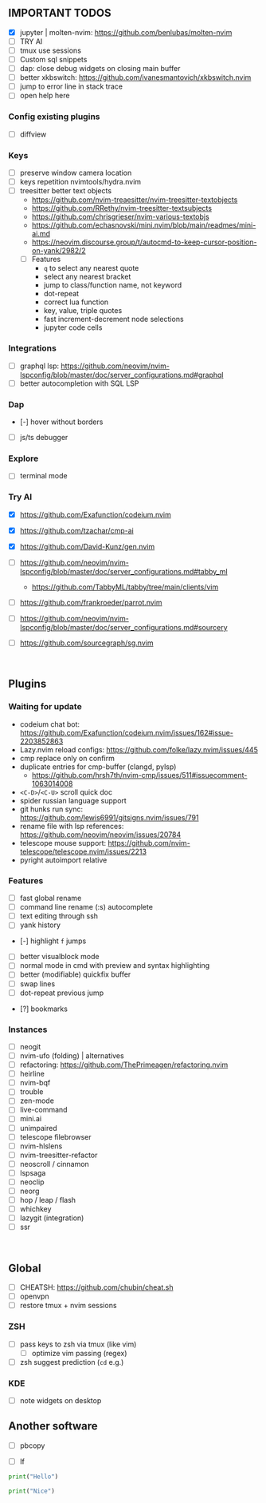 ## IMPORTANT TODOS

- [X] jupyter | molten-nvim: https://github.com/benlubas/molten-nvim
- [ ] TRY AI
- [ ] tmux use sessions
- [ ] Custom sql snippets
- [ ] dap: close debug widgets on closing main buffer
- [ ] better xkbswitch: https://github.com/ivanesmantovich/xkbswitch.nvim
- [ ] jump to error line in stack trace
- [ ] open help here

### Config existing plugins
- [ ] diffview
### Keys
- [ ] preserve window camera location
- [ ] keys repetition nvimtools/hydra.nvim
- [ ] treesitter better text objects 
    - https://github.com/nvim-treaesitter/nvim-treesitter-textobjects
    - https://github.com/RRethy/nvim-treesitter-textsubjects
    - https://github.com/chrisgrieser/nvim-various-textobjs
    - https://github.com/echasnovski/mini.nvim/blob/main/readmes/mini-ai.md
    - https://neovim.discourse.group/t/autocmd-to-keep-cursor-position-on-yank/2982/2
    - [ ] Features
        - `q` to select any nearest quote
        - select any nearest bracket
        - jump to class/function name, not keyword
        - dot-repeat
        - correct lua function
        - key, value, triple quotes
        - fast increment-decrement node selections
        - jupyter code cells
### Integrations
- [ ] graphql lsp: https://github.com/neovim/nvim-lspconfig/blob/master/doc/server_configurations.md#graphql
- [ ] better autocompletion with SQL LSP
### Dap
- [-] hover without borders
- [ ] js/ts debugger
### Explore
- [ ] terminal mode
### Try AI
- [x] https://github.com/Exafunction/codeium.nvim
- [X] https://github.com/tzachar/cmp-ai
- [X] https://github.com/David-Kunz/gen.nvim
- [ ] https://github.com/neovim/nvim-lspconfig/blob/master/doc/server_configurations.md#tabby_ml
    - https://github.com/TabbyML/tabby/tree/main/clients/vim
- [ ] https://github.com/frankroeder/parrot.nvim
- [ ] https://github.com/neovim/nvim-lspconfig/blob/master/doc/server_configurations.md#sourcery
- [ ] https://github.com/sourcegraph/sg.nvim


<br>

## Plugins
### Waiting for update
- codeium chat bot: https://github.com/Exafunction/codeium.nvim/issues/162#issue-2203852863
- Lazy.nvim reload configs: https://github.com/folke/lazy.nvim/issues/445
- cmp replace only on confirm
- duplicate entries for cmp-buffer (clangd, pylsp)
    - https://github.com/hrsh7th/nvim-cmp/issues/511#issuecomment-1063014008
- `<C-D>`/`<C-U>` scroll quick doc
- spider russian language support
- git hunks run sync: https://github.com/lewis6991/gitsigns.nvim/issues/791
- rename file with lsp references: https://github.com/neovim/neovim/issues/20784
- telescope mouse support: https://github.com/nvim-telescope/telescope.nvim/issues/2213
- pyright autoimport relative
### Features
- [ ] fast global rename
- [ ] command line rename (:s) autocomplete
- [ ] text editing through ssh
- [ ] yank history
- [-] highlight `f` jumps
- [ ] better visualblock mode
- [ ] normal mode in cmd with preview and syntax highlighting
- [ ] better (modifiable) quickfix buffer
- [ ] swap lines
- [ ] dot-repeat previous jump
- [?] bookmarks
### Instances
- [ ] neogit
- [ ] nvim-ufo (folding) | alternatives
- [ ] refactoring: https://github.com/ThePrimeagen/refactoring.nvim
- [ ] heirline
- [ ] nvim-bqf
- [ ] trouble
- [ ] zen-mode
- [ ] live-command
- [ ] mini.ai
- [ ] unimpaired
- [ ] telescope filebrowser
- [ ] nvim-hlslens
- [ ] nvim-treesitter-refactor
- [ ] neoscroll / cinnamon
- [ ] lspsaga
- [ ] neoclip
- [ ] neorg
- [ ] hop / leap / flash
- [ ] whichkey
- [ ] lazygit (integration)
- [ ] ssr

<br>

## Global
- [ ] CHEATSH: https://github.com/chubin/cheat.sh
- [ ] openvpn
- [ ] restore tmux + nvim sessions
### ZSH
- [ ] pass keys to zsh via tmux (like vim)
    - [ ] optimize vim passing (regex)
- [ ] zsh suggest prediction (`cd` e.g.)
### KDE
- [ ] note widgets on desktop

## Another software
- [ ] pbcopy
- [ ] lf


```python
print("Hello")
```

```python
print("Nice")
```
